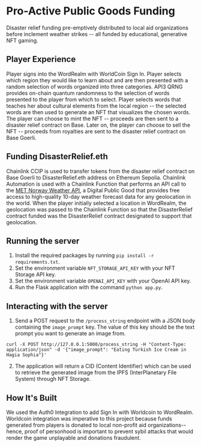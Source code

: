 # Pro-Active Public Goods Funding
Disaster relief funding pre-emptively distributed to local aid organizations before inclement weather strikes -- all funded by educational, generative NFT gaming.

## Player Experience
Player signs into the WordRealm with WorldCoin Sign In. Player selects which region they would like to learn about and are then presented with a random selection of words organized into three categories. API3 QRNG provides on-chain quantum randomness to the selection of words presented to the player from which to select. Player selects words that teaches her about cultural elements from the local region -- the selected words are then used to generate an NFT that visualizes the chosen words. The player can choose to mint the NFT -- proceeds are then sent to a disaster relief contract on Base. Later on, the player can choose to sell the NFT -- proceeds from royalties are sent to the disaster relief contract on Base Goerli. 

## Funding DisasterRelief.eth
Chainlink CCIP is used to transfer tokens from the disaster relief contract on Base Goerli to DisasterRelief.eth address on Ethereum Sepolia. Chainlink Automation is used with a Chainlink Function that performs an API call to the [MET Norway Weather API](https://app.digitalpublicgoods.net/a/10219), a Digital Public Good that provides free access to high-quality 10-day weather forecast data for any geolocation in the world. When the player initially selected a location in WordRealm, the geolocation was passed to the Chainlink Function so that the DisasterRelief contract funded was the DisasterRelief contract designated to support that geolocation. 

## Running the server

1. Install the required packages by running `pip install -r requirements.txt`.
2. Set the environment variable `NFT_STORAGE_API_KEY` with your NFT Storage API key.
3. Set the environment variable `OPENAI_API_KEY` with your OpenAI API key.
4. Run the Flask application with the command `python app.py`.

## Interacting with the server
1. Send a POST request to the `/process_string` endpoint with a JSON body containing the `image_prompt` key. The value of this key should be the text prompt you want to generate an image from.
```
curl -X POST http://127.0.0.1:5000/process_string -H "Content-Type: application/json" -d '{"image_prompt": "Eating Turkish Ice Cream in Hagia Sophia"}'
```
2. The application will return a CID (Content Identifier) which can be used to retrieve the generated image from the IPFS (InterPlanetary File System) through NFT Storage.

## How It's Built
We used the Auth0 Integration to add Sign In with Worldcoin to WordRealm. Worldcoin integration was imperative to this project because funds generated from players is donated to local non-profit aid organizations--hence, proof of personhood is important to prevent sybil attacks that would render the game unplayable and donations fraudulent. 

